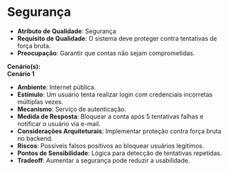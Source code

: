 # Segurança
- **Atributo de Qualidade**: Segurança
- **Requisito de Qualidade**: O sistema deve proteger contra tentativas de força bruta.
- **Preocupação**: Garantir que contas não sejam comprometidas.

**Cenário(s):**  
**Cenário 1**
- **Ambiente**: Internet pública.
- **Estímulo**: Um usuário tenta realizar login com credenciais incorretas múltiplas vezes.
- **Mecanismo**: Serviço de autenticação.
- **Medida de Resposta**: Bloquear a conta após 5 tentativas falhas e notificar o usuário via e-mail.
- **Considerações Arquiteturais**: Implementar proteção contra força bruta no backend.
- **Riscos**: Possíveis falsos positivos ao bloquear usuários legítimos.
- **Pontos de Sensibilidade**: Lógica para detecção de tentativas repetidas.
- **Tradeoff**: Aumentar a segurança pode reduzir a usabilidade.  